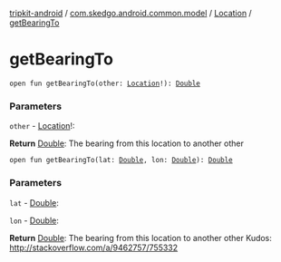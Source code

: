[tripkit-android](../../index.md) / [com.skedgo.android.common.model](../index.md) / [Location](index.md) / [getBearingTo](./get-bearing-to.md)

# getBearingTo

`open fun getBearingTo(other: `[`Location`](index.md)`!): `[`Double`](https://kotlinlang.org/api/latest/jvm/stdlib/kotlin/-double/index.html)

### Parameters

`other` - [Location](index.md)!:

**Return**
[Double](https://kotlinlang.org/api/latest/jvm/stdlib/kotlin/-double/index.html): The bearing from this location to another other

`open fun getBearingTo(lat: `[`Double`](https://kotlinlang.org/api/latest/jvm/stdlib/kotlin/-double/index.html)`, lon: `[`Double`](https://kotlinlang.org/api/latest/jvm/stdlib/kotlin/-double/index.html)`): `[`Double`](https://kotlinlang.org/api/latest/jvm/stdlib/kotlin/-double/index.html)

### Parameters

`lat` - [Double](https://kotlinlang.org/api/latest/jvm/stdlib/kotlin/-double/index.html):

`lon` - [Double](https://kotlinlang.org/api/latest/jvm/stdlib/kotlin/-double/index.html):

**Return**
[Double](https://kotlinlang.org/api/latest/jvm/stdlib/kotlin/-double/index.html): The bearing from this location to another other  Kudos: http://stackoverflow.com/a/9462757/755332

